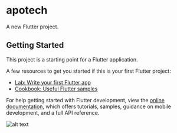# apotech

A new Flutter project.

## Getting Started

This project is a starting point for a Flutter application.

A few resources to get you started if this is your first Flutter project:

- [Lab: Write your first Flutter app](https://docs.flutter.dev/get-started/codelab)
- [Cookbook: Useful Flutter samples](https://docs.flutter.dev/cookbook)

For help getting started with Flutter development, view the
[online documentation](https://docs.flutter.dev/), which offers tutorials,
samples, guidance on mobile development, and a full API reference.

![alt text]([http://url/to/img.png](https://github.com/SiapaNamam/apotech/blob/main/assets/bottom_app_bar/add.png)https://github.com/SiapaNamam/apotech/blob/main/assets/bottom_app_bar/add.png)
